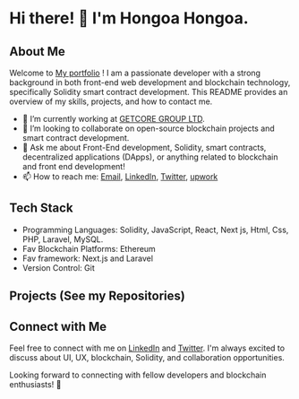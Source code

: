 # Hi there! 👋 I'm Hongoa Hongoa.

## About Me
Welcome to [My portfolio](https://hongoa-portfolio.vercel.app/) ! I am a passionate developer with a strong background in both front-end web development and blockchain technology, specifically Solidity smart contract development. This README provides an overview of my skills, projects, and how to contact me.

- 🔭 I’m currently working at [GETCORE GROUP LTD](https://getcoregroup.com/).
- 👯 I’m looking to collaborate on open-source blockchain projects and smart contract development.
- 💬 Ask me about Front-End development, Solidity, smart contracts, decentralized applications (DApps), or anything related to blockchain and front end development!
- 📫 How to reach me: [Email](mailto:josephhongoa2020@gmail.com), [LinkedIn](https://www.linkedin.com/in/hongoa-hongoa-355538284/), [Twitter](https://twitter.com/HongoaHongoa), [upwork](https://www.upwork.com/ab/profiles/search/details/~01745272ac1d562539/profile?q=hongoa&_modalInfo=%5B%7B%22navType%22%3A%22slider%22,%22title%22%3A%22Profile%22,%22modalId%22%3A%221693301297302%22%7D%5D&_navType=slider&pageTitle=Profile)

## Tech Stack
- Programming Languages: Solidity, JavaScript, React, Next js, Html, Css, PHP, Laravel, MySQL.
- Fav Blockchain Platforms: Ethereum
- Fav framework: Next.js and Laravel
- Version Control: Git

## Projects (See my Repositories)

## Connect with Me
Feel free to connect with me on [LinkedIn](https://www.linkedin.com/in/hongoa-hongoa-355538284/) and [Twitter](https://twitter.com/HongoaHongoa).
I'm always excited to discuss about UI, UX, blockchain, Solidity, and collaboration opportunities.

Looking forward to connecting with fellow developers and blockchain enthusiasts! 🚀
